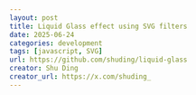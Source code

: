 ```yaml
---
layout: post
title: Liquid Glass effect using SVG filters
date: 2025-06-24
categories: development
tags: [javascript, SVG]
url: https://github.com/shuding/liquid-glass
creator: Shu Ding
creator_url: https://x.com/shuding_
---
```

